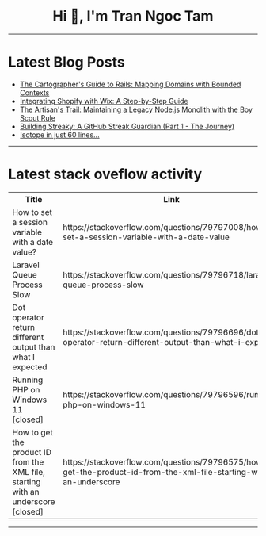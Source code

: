 <h1 align="center">Hi 👋, I'm Tran Ngoc Tam</h1>

---

# Latest Blog Posts 
<!-- BLOG-POST-LIST:START -->
- [The Cartographer&#39;s Guide to Rails: Mapping Domains with Bounded Contexts](https://dev.to/alex_aslam/the-cartographers-guide-to-rails-mapping-domains-with-bounded-contexts-4982)
- [Integrating Shopify with Wix: A Step-by-Step Guide](https://dev.to/api_troll/integrating-shopify-with-wix-a-step-by-step-guide-4i6m)
- [The Artisan&#39;s Trail: Maintaining a Legacy Node.js Monolith with the Boy Scout Rule](https://dev.to/alex_aslam/the-artisans-trail-maintaining-a-legacy-nodejs-monolith-with-the-boy-scout-rule-pnd)
- [Building Streaky: A GitHub Streak Guardian &lpar;Part 1 - The Journey&rpar;](https://dev.to/0xrelogic/building-streaky-a-github-streak-guardian-part-1-the-journey-40ek)
- [Isotope in just 60 lines...](https://dev.to/jhvanderschee/isotope-in-just-60-lines-3flh)
<!-- BLOG-POST-LIST:END -->

---

# Latest stack oveflow activity
<table>
  <tr><th>Title</th><th>Link</th></tr>
  <!-- STACKOVERFLOW:START --><tr><td>How to set a session variable with a date value?</td><td>https://stackoverflow.com/questions/79797008/how-to-set-a-session-variable-with-a-date-value</td></tr><tr><td>Laravel Queue Process Slow</td><td>https://stackoverflow.com/questions/79796718/laravel-queue-process-slow</td></tr><tr><td>Dot operator return different output than what I expected</td><td>https://stackoverflow.com/questions/79796696/dot-operator-return-different-output-than-what-i-expected</td></tr><tr><td>Running PHP on Windows 11 [closed]</td><td>https://stackoverflow.com/questions/79796596/running-php-on-windows-11</td></tr><tr><td>How to get the product ID from the XML file, starting with an underscore [closed]</td><td>https://stackoverflow.com/questions/79796575/how-to-get-the-product-id-from-the-xml-file-starting-with-an-underscore</td></tr><!-- STACKOVERFLOW:END -->
</table>

---


